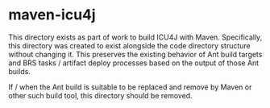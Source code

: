 <!--
© 2022 and later: Unicode, Inc. and others.
License & terms of use: http://www.unicode.org/copyright.html
-->

# maven-icu4j

This directory exists as part of work to build ICU4J with Maven.
Specifically, this directory was created to exist alongside the code
directory structure without changing it.
This preserves the existing behavior of Ant build targets and BRS tasks / artifact
deploy processes based on the output of those Ant builds.

If / when the Ant build is suitable to be replaced and remove by Maven
or other such build tool, this directory should be removed.